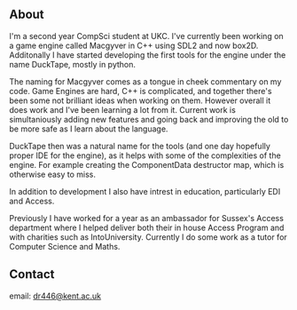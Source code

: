 ## About
I'm a second year CompSci student at UKC. 
I've currently been working on a game engine called Macgyver in C++ using SDL2 and now box2D.
Additonally I have started developing the first tools for the engine under the name DuckTape, mostly in python. 

The naming for Macgyver comes as a tongue in cheek commentary on my code. Game Engines are hard, C++ is complicated, and together there's been some not brilliant ideas when working on them.
However overall it does work and I've been learning a lot from it. Current work is simultaniously adding new features and going back and improving the old to be more safe as I learn
about the language.

DuckTape then was a natural name for the tools (and one day hopefully proper IDE for the engine), as it helps with some of the complexities of the engine. For example creating the ComponentData destructor map, which is otherwise easy to miss. 

In addition to development I also have intrest in education, particularly EDI and Access. 

Previously I have worked for a year as an ambassador for Sussex's Access department where I helped deliver both their in house Access Program and with charities such as IntoUniversity. 
Currently I do some work as a tutor for Computer Science and Maths.

## Contact
email: dr446@kent.ac.uk

